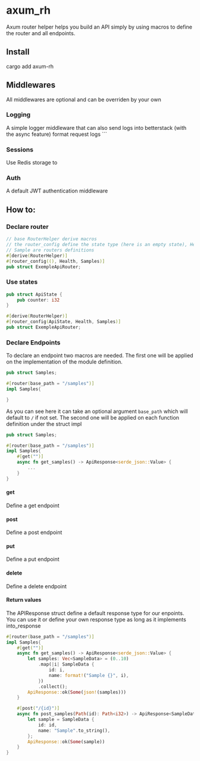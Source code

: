 # axum_rh

Axum router helper helps you build an API simply by using macros to define the router and all endpoints.

## Install

cargo add axum-rh

## Middlewares

All middlewares are optional and can be overriden by your own

### Logging

A simple logger middleware that can also send logs into betterstack (with the async feature)
format request logs ```

### Sessions

Use Redis storage to

### Auth

A default JWT authentication middleware

## How to:

### Declare router

```rust
// base RouterHelper derive macros
// the router_config define the state type (here is an empty state), Health and
// Sample are routers definitions
#[derive(RouterHelper)]
#[router_config((), Health, Samples)]
pub struct ExempleApiRouter;
```

### Use states

```rust
pub struct ApiState {
    pub counter: i32
}

#[derive(RouterHelper)]
#[router_config(ApiState, Health, Samples)]
pub struct ExempleApiRouter;
```

### Declare Endpoints

To declare an endpoint two macros are needed. The first one will be applied on the implementation of the module definition.

```rust
pub struct Samples;

#[router(base_path = "/samples")]
impl Samples{

}
```

As you can see here it can take an optional argument `base_path` which will default to `/` if not set.
The second one will be applied on each function definition under the struct impl

```rust
pub struct Samples;

#[router(base_path = "/samples")]
impl Samples{
    #[get("")]
    async fn get_samples() -> ApiResponse<serde_json::Value> {
        ...
    }
}
```

#### get

Define a get endpoint

#### post

Define a post endpoint

#### put

Define a put endpoint

#### delete

Define a delete endpoint

#### Return values

The APIResponse struct define a default response type for our enpoints.
You can use it or define your own response type as long as it implements into_response

```rust
#[router(base_path = "/samples")]
impl Samples{
    #[get("")]
    async fn get_samples() -> ApiResponse<serde_json::Value> {
        let samples: Vec<SampleData> = (0..10)
            .map(|i| SampleData {
                id: i,
                name: format!("Sample {}", i),
            })
            .collect();
        ApiResponse::ok(Some(json!(samples)))
    }

    #[post("/{id}")]
    async fn post_samples(Path(id): Path<i32>) -> ApiResponse<SampleData> {
        let sample = SampleData {
            id: id,
            name: "Sample".to_string(),
        };
        ApiResponse::ok(Some(sample))
    }
}
```
